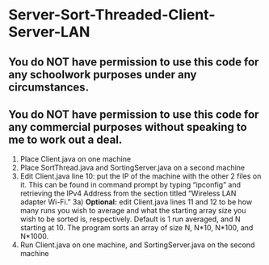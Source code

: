 # Server-Sort-Threaded-Client-Server-LAN

## You do NOT have permission to use this code for any schoolwork purposes under any circumstances. 

## You do NOT have permission to use this code for any commercial purposes without speaking to me to work out a deal.

1) Place Client.java on one machine
2) Place SortThread.java and SortingServer.java on a second machine
3) Edit Client.java line 10: put the IP of the machine with the other 2 files on it. This can be found in command prompt by typing “ipconfig” and retrieving the IPv4 Address from the section titled “Wireless LAN adapter Wi-Fi.”
3a) **Optional:** edit Client.java lines 11 and 12 to be how many runs you wish to average and what the starting array size you wish to be sorted is, respectively. Default is 1 run averaged, and N starting at 10. The program sorts an array of size N, N\*10, N\*100, and N\*1000. 
4) Run Client.java on one machine, and SortingServer.java on the second machine
